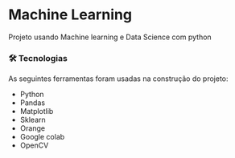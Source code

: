 # Machine Learning
 Projeto usando Machine learning e Data Science com python

### 🛠 Tecnologias

As seguintes ferramentas foram usadas na construção do projeto:

- Python
- Pandas
- Matplotlib
- Sklearn
- Orange
- Google colab
- OpenCV
